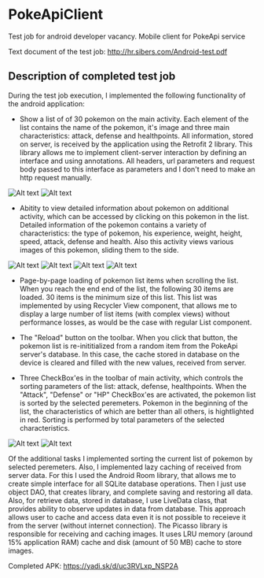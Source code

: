 # PokeApiClient
Test job for android developer vacancy. Mobile client for PokeApi service

Text document of the test job:
http://hr.sibers.com/Android-test.pdf

## Description of completed test job

During the test job execution, I implemented the following functionality of the android application:
- Show a list of of 30 pokemon on the main activity. Each element of the list contains the name of the pokemon, it's image and three main characteristics: attack, defense and healthpoints. All information, stored on server, is received by the application using the Retrofit 2 library. This library allows me to implement client-server interaction by defining an interface and using annotations. All headers, url parameters and request body passed to this interface as parameters and I don't need to make an http request manually. 

![Alt text](https://github.com/GARFILD1000/PokeApiClient/blob/master/screenshots/screenshot1.png?raw=true "screenshot")
![Alt text](https://github.com/GARFILD1000/PokeApiClient/blob/master/screenshots/screenshot3.png?raw=true "screenshot")

- Abitity to view detailed information about pokemon on additional activity, which can be accessed by clicking on this pokemon in the list. Detailed information of the pokemon contains a variety of characteristics: the type of pokemon, his experience, weight, height, speed, attack, defense and health. Also this activity views various images of this pokemon, sliding them to the side.

![Alt text](https://github.com/GARFILD1000/PokeApiClient/blob/master/screenshots/screenshot5.png?raw=true "screenshot")
![Alt text](https://github.com/GARFILD1000/PokeApiClient/blob/master/screenshots/screenshot6.png?raw=true "screenshot")
![Alt text](https://github.com/GARFILD1000/PokeApiClient/blob/master/screenshots/screenshot7.png?raw=true "screenshot")
![Alt text](https://github.com/GARFILD1000/PokeApiClient/blob/master/screenshots/screenshot8.png?raw=true "screenshot")

- Page-by-page loading of pokemon list items when scrolling the list. When you reach the end end of the list, the following 30 items are loaded. 30 items is the minimum size of this list. This list was implemented by using Recycler View component, that allows me to display a large number of list items (with complex views) without performance losses, as would be the case with regular List component.

- The "Reload" button on the toolbar. When you click that button, the pokemon list is re-inititialized from a random item from the PokeApi server's database. In this case, the cache stored in database on the device is cleared and filled with the new values, received from server.

- Three CheckBox'es in the toolbar of main activity, which controls the sorting parameters of the list: attack, defense, healthpoints. When the "Attack", "Defense" or "HP" CheckBox'es are activated, the pokemon list is sorted by the selected peremeters. Pokemon in the beginning of the list, the characteristics of which are better than all others, is hightlighted in red. Sorting is performed by total parameters of the selected characteristics.

![Alt text](https://github.com/GARFILD1000/PokeApiClient/blob/master/screenshots/sorting.png?raw=true "screenshot")
![Alt text](https://github.com/GARFILD1000/PokeApiClient/blob/master/screenshots/sorting2.png?raw=true "screenshot")

Of the additional tasks I implemented sorting the current list of pokemon by selected peremeters. 
Also, I implemented lazy caching of received from server data. For this I used the Android Room library, that allows me to create simple interface for all SQLite database operations. Then I just use object DAO, that creates library, and complete saving and restoring all data. Also, for retrieve data, stored in database, I use LiveData class, that provides ability to observe updates in data from database. This approach allows user to cache and access data even it is not possible to receieve it from the server (without internet connection). 
The Picasso library is responsible for receiving and caching images. It uses LRU memory (around 15% application RAM) cache and disk (amount of 50 MB) cache to store images.

Completed APK:
https://yadi.sk/d/uc3RVLxp_NSP2A
